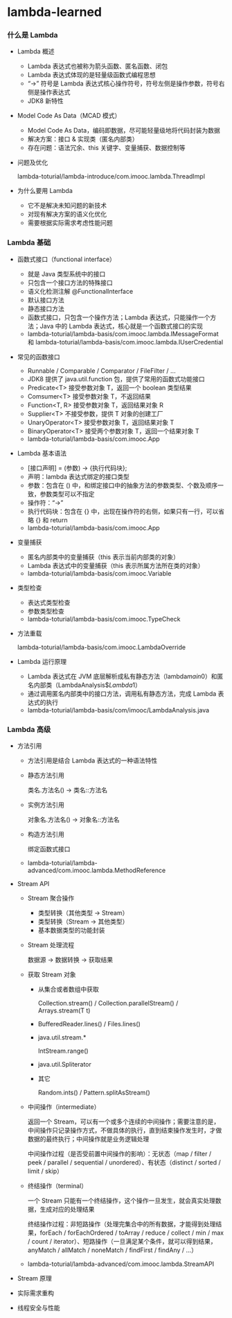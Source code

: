 # lambda-learned

### 什么是 Lambda

* Lambda 概述

  * Lambda 表达式也被称为箭头函数、匿名函数、闭包
  * Lambda 表达式体现的是轻量级函数式编程思想
  * “->” 符号是 Lambda 表达式核心操作符号，符号左侧是操作参数，符号右侧是操作表达式
  * JDK8 新特性

* Model Code As Data（MCAD 模式）

  * Model Code As Data，编码即数据，尽可能轻量级地将代码封装为数据
  * 解决方案：接口 & 实现类（匿名内部类）
  * 存在问题：语法冗余、this 关键字、变量捕获、数据控制等

* 问题及优化

  lambda-toturial/lambda-introduce/com.imooc.lambda.ThreadImpl

* 为什么要用 Lambda

  * 它不是解决未知问题的新技术
  * 对现有解决方案的语义化优化
  * 需要根据实际需求考虑性能问题

### Lambda 基础

* 函数式接口（functional interface）
  
  * 就是 Java 类型系统中的接口
  * 只包含一个接口方法的特殊接口
  * 语义化检测注解 @FunctionalInterface
  * 默认接口方法
  * 静态接口方法
  * 函数式接口，只包含一个操作方法；Lambda 表达式，只能操作一个方法；Java 中的 Lambda 表达式，核心就是一个函数式接口的实现
  * lambda-toturial/lambda-basis/com.imooc.lambda.IMessageFormat 和 lambda-toturial/lambda-basis/com.imooc.lambda.IUserCredential
  
* 常见的函数接口
  * Runnable / Comparable / Comparator / FileFilter / ...
  * JDK8 提供了 java.util.function 包，提供了常用的函数式功能接口
  * Predicate\<T\> 接受参数对象 T，返回一个 boolean 类型结果
  * Comsumer\<T\> 接受参数对象 T，不返回结果
  * Function\<T, R\> 接受参数对象 T，返回结果对象 R
  * Supplier\<T\> 不接受参数，提供 T 对象的创建工厂
  * UnaryOperator\<T\> 接受参数对象 T，返回结果对象 T
  * BinaryOperator\<T\> 接受两个参数对象 T，返回一个结果对象 T
  * lambda-toturial/lambda-basis/com.imooc.App
  
* Lambda 基本语法
  * \[接口声明\] = (参数) -> {执行代码块};
  * 声明：lambda 表达式绑定的接口类型
  * 参数：包含在 () 中，和绑定接口中的抽象方法的参数类型、个数及顺序一致，参数类型可以不指定
  * 操作符：“->”
  * 执行代码块：包含在 {} 中，出现在操作符的右侧，如果只有一行，可以省略 {} 和 return
  * lambda-toturial/lambda-basis/com.imooc.App
  
* 变量捕获

  * 匿名内部类中的变量捕获（this 表示当前内部类的对象）
  * Lambda 表达式中的变量捕获（this 表示所属方法所在类的对象）
  * lambda-toturial/lambda-basis/com.imooc.Variable

* 类型检查

  * 表达式类型检查
  * 参数类型检查
  * lambda-toturial/lambda-basis/com.imooc.TypeCheck

* 方法重载

  lambda-toturial/lambda-basis/com.imooc.LambdaOverride

* Lambda 运行原理

  * Lambda 表达式在 JVM 底层解析成私有静态方法（lambda$main$0）和匿名内部类（LambdaAnalysis$$Lambda$1）
  * 通过调用匿名内部类中的接口方法，调用私有静态方法，完成 Lambda 表达式的执行
  * lambda-toturial/lambda-basis/com/imooc/LambdaAnalysis.java

### Lambda 高级

* 方法引用

  * 方法引用是结合 Lambda 表达式的一种语法特性

  * 静态方法引用

    类名.方法名() -> 类名::方法名

  * 实例方法引用

    对象名.方法名() -> 对象名::方法名

  * 构造方法引用

    绑定函数式接口

  * lambda-toturial/lambda-advanced/com.imooc.lambda.MethodReference

* Stream API

  * Stream 聚合操作

    * 类型转换（其他类型 -> Stream）
    * 类型转换（Stream -> 其他类型）
    * 基本数据类型的功能封装

  * Stream 处理流程

    数据源 -> 数据转换 -> 获取结果

  * 获取 Stream 对象

    * 从集合或者数组中获取

      Collection.stream() / Collection.parallelStream() / Arrays.stream(T t)

    * BufferedReader.lines() / Files.lines()

    * java.util.stream.*

      IntStream.range()

    * java.util.Spliterator

    * 其它

      Random.ints() / Pattern.splitAsStream()

  * 中间操作（intermediate）

    返回一个 Stream，可以有一个或多个连续的中间操作；需要注意的是，中间操作只记录操作方式，不做具体的执行，直到结束操作发生时，才做数据的最终执行；中间操作就是业务逻辑处理

    中间操作过程（是否受前置中间操作的影响）：无状态（map / filter / peek / parallel / sequential / unordered）、有状态（distinct / sorted / limit / skip）

  * 终结操作（terminal）

    一个 Stream 只能有一个终结操作，这个操作一旦发生，就会真实处理数据，生成对应的处理结果

    终结操作过程：非短路操作（处理完集合中的所有数据，才能得到处理结果，forEach / forEachOrdered / toArray / reduce / collect / min / max / count / iterator）、短路操作（一旦满足某个条件，就可以得到结果，anyMatch / allMatch / noneMatch / findFirst / findAny / ...）

  * lambda-toturial/lambda-advanced/com.imooc.lambda.StreamAPI

* Stream 原理

* 实际需求重构

* 线程安全与性能